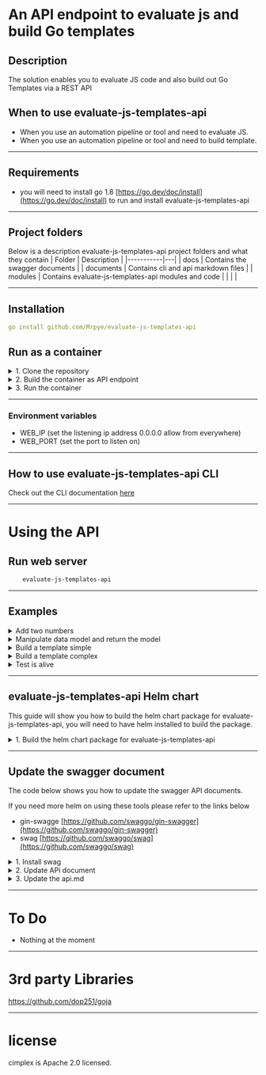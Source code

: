 # An API endpoint to evaluate js and build Go templates

## Description
The solution enables you to evaluate JS code and also build out Go Templates via a REST API


## When to use evaluate-js-templates-api
- When you use an automation pipeline or tool and need to evaluate JS.
- When you use an automation pipeline or tool and need to build template.
---
## Requirements
* you will need to install go 1.8 [https://go.dev/doc/install](https://go.dev/doc/install) to run and install evaluate-js-templates-api

---

## Project folders
Below is a description evaluate-js-templates-api project folders and what they contain
|   Folder        | Description  | 
|-----------|---|
| docs      | Contains the swagger documents |
| documents | Contains cli and api markdown files  |
| modules   | Contains evaluate-js-templates-api modules and code  |
|           |   |

---

## Installation

```yaml
go install github.com/Mrpye/evaluate-js-templates-api
```

## Run as a container

<details>
<summary>1. Clone the repository</summary>

```
git clone https://github.com/Mrpye/evaluate-js-templates-api.git
```
</details>

<details>
<summary>2. Build the container as API endpoint</summary>

```
sudo docker build . -t  evaluate-js-templates-api:v1.0.0 -f Dockerfile
```

</details>

<details>
<summary>3. Run the container</summary>

```
sudo docker run -d -p 8080:8080 --name=evaluate-js-templates-api --restart always --env=WEB_IP=0.0.0.0  --env=WEB_PORT=8080 -t evaluate-js-templates-api:1.0.0
```

</details>

---

### Environment  variables
- WEB_IP (set the listening ip address 0.0.0.0 allow from everywhere)
- WEB_PORT (set the port to listen on)


---
## How to use evaluate-js-templates-api CLI
Check out the CLI documentation [here](./documents/evaluate-js-templates-api.md)

---

# Using the API

## Run web server
```bash
    evaluate-js-templates-api
```
---

## Examples

<details>
<summary>Add two numbers</summary>

``` bash
curl --location 'localhost:8080/evaluate' \
--header 'Content-Type: application/json' \
--data '{
    "code":"10+125",
    "model":null
}'

```
Result:
```
135
```

</details>

<details>
<summary>Manipulate data model and return the model</summary>

``` bash
curl --location 'localhost:8080/evaluate' \
--header 'Content-Type: application/json' \
--data '{
    "code":"model.test=\"mydata\";model.test2=model.test2+10;model",
    "model":{
        "test":"test1",
        "test2":5
    }
}'

```
Result:
```
{
    "test": "mydata",
    "test2": 15
}
```

</details>

<details>
<summary>Build a template simple</summary>

``` bash
curl --location 'localhost:8080/template' \
--header 'Content-Type: application/json' \
--data '{
    "template":"Message: {{.test1}} Message: {{.test2}}",
    "model":{
        "test1":"This is Test1",
        "test2":5
    }
}'

```
Result:
```
Message: This is Test1
 A number: 5
 list of numbers:  1 2 3 4 5
 list of names and age:  TONY:22  FRED:45 
```

</details>

<details>
<summary>Build a template complex</summary>

``` bash
curl --location 'localhost:8080/template' \
--header 'Content-Type: application/json' \
--data '{
    "template":"Message: {{.test1}}\n A number: {{.test2}}\n list of numbers: {{range $val := .loop1}} {{$val}}{{end}}\n list of names and age: {{range $val := .loop2}} {{uc $val.name}}:{{$val.age}} {{end}}",
    "model":{
        "test1":"This is Test1",
        "test2":5,
        "loop1":[1,2,3,4,5],
        "loop2":[
            {
                "name":"tony",
                "age":22
            },
            {
                "name":"fred",
                "age":45
            }
        ]
    }
}'

```
Result:
```
Message: This is Test1
 A number: 5
 list of numbers:  1 2 3 4 5
 list of names and age:  TONY:22  FRED:45 
```

</details>


<details>
<summary>Test is alive</summary>

```bash
curl --location --request GET 'localhost:8080/'
```

Result:
```
OK
```

</details>

---
## evaluate-js-templates-api Helm chart
This guide will show you how to build the helm chart package for evaluate-js-templates-api, you will need to have helm installed to build the package.

<details>
<summary>1. Build the helm chart package for evaluate-js-templates-api</summary>

```bash
# change into the chart directory
cd charts
# Package the evaluate-js-templates-api chart
helm package evaluate-js-templates-api

```

the helm chart package will be saved under the charts folder evaluate-js-templates-api-0.1.0.tgz

</details>

---

## Update the swagger document
The code below shows you how to update the swagger API documents.

If you need more helm on using these tools please refer to the links below
- gin-swagge [https://github.com/swaggo/gin-swagger](https://github.com/swaggo/gin-swagger)
- swag [https://github.com/swaggo/swag](https://github.com/swaggo/swag)

<details>
<summary>1. Install swag</summary>

```bash
#Install swag
go install github.com/swaggo/swag/cmd/swag
```
</details>

<details>
<summary>2. Update APi document</summary>

```bash
#update the API document
swag init
```
</details>
<details>
<summary>3. Update the api.md</summary>

```bash
swagger generate markdown -f .\docs\swagger.json --output .\documents\api.md 
```
</details>

---

# To Do
- Nothing at the moment

---

# 3rd party Libraries
https://github.com/dop251/goja

---
# license
cimplex is Apache 2.0 licensed.